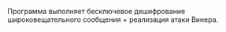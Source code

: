 Программа выполняет бесключевое дешифрование широковещательного
сообщения + реализация атаки Винера.
